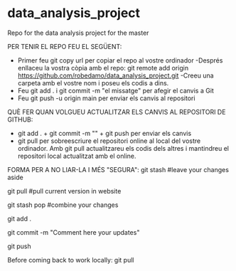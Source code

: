 # data_analysis_project
Repo for the data analysis project for the master

PER TENIR EL REPO FEU EL SEGÜENT:

- Primer feu git copy url per copiar el repo al vostre ordinador
-Després enllaceu la vostra còpia amb el repo:
	git remote add origin https://github.com/robedamo/data_analysis_project.git
-Creeu una carpeta amb el vostre nom i poseu els codis a dins. 
- Feu git add . i git commit -m "el missatge" per afegir el canvis a Git
- Feu git push -u origin main per enviar els canvis al repositori

QUÈ FER QUAN VOLGUEU ACTUALITZAR ELS CANVIS AL REPOSITORI DE GITHUB:

- git add . + git commit -m "" + git push per enviar els canvis
- git pull per sobreescriure el repositori online al local del vostre ordinador. Amb git pull actualitzareu els codis 
dels altres i mantindreu el repositori local actualitzat amb el online.

FORMA PER A NO LIAR-LA I MÉS "SEGURA":
git stash #leave your changes aside

git pull #pull current version in website

git stash pop #combine your changes

git add .

git commit -m "Comment here your updates"

git push

Before coming back to work locally: git pull

